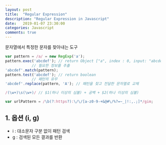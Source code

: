 ```yaml
---
layout: post
title:  "Regular Expression"
description: "Regular Expression in Javascript"
date:   2019-01-07 23:30:00
categories: Javascript
comments: true
---
```

문자열에서 특정한 문자를 찾아내는 도구
```javascript
var pattern = /a/ = new RegExp('a');
pattern.exec('abcdef'); // return Object ["a", index : 0, input: "abcdef", groups: undefined]
			// 필요한 정보를 추출
'abcdef'.match(pattern);
pattern.test('abcdef'); // return boolean
			// 패턴의 유무
'abcdef'.replace(pattern, 'A'); // 패턴을 찾고 전달한 문자열로 교체

/(\w+)\s(\w+)/ // $1(하나 이상의 심볼) + 공백 + $2(하나 이상의 심볼)

var urlPattern = /\b(?:https?):\/\/[a-z0-9-+&@#\/%?=~_|!:,.;]*/gim;
```

## 1. 옵션 (i, g)
- i : 대소문자 구분 없이 패턴 검색
- g : 검색된 모든 결과를 반환